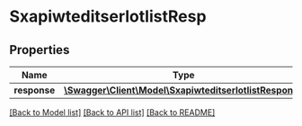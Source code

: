 # SxapiwteditserlotlistResp

## Properties
Name | Type | Description | Notes
------------ | ------------- | ------------- | -------------
**response** | [**\Swagger\Client\Model\SxapiwteditserlotlistResponse**](SxapiwteditserlotlistResponse.md) |  | [optional] 

[[Back to Model list]](../README.md#documentation-for-models) [[Back to API list]](../README.md#documentation-for-api-endpoints) [[Back to README]](../README.md)


